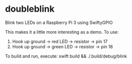 # doubleblink
Blink two LEDs on a Raspberry Pi 3 using SwiftyGPIO

This makes it a little more interesting as a demo. To use:
1. Hook up ground -> red LED -> resistor -> pin 17
2. Hook up ground -> green LED -> resistor -> pin 18

To build and run, execute:
swift build && ./.build/debug/blink
